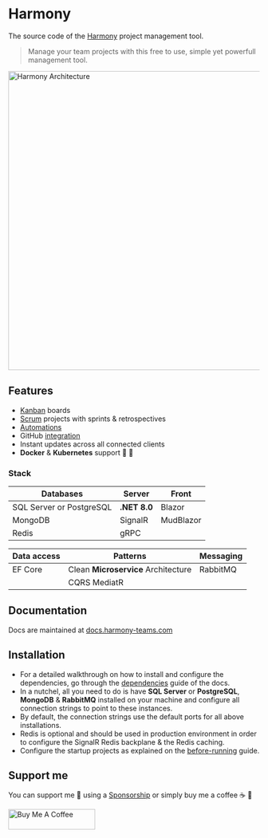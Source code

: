 # Harmony

The source code of the [Harmony](https://docs.harmony-teams.com/) project management tool.

> Manage your team projects with this free to use, simple yet powerfull management tool.

<a href="https://docs.harmony-teams.com/configuration/dependencies" target="_blank"><img src="https://4051864592-files.gitbook.io/~/files/v0/b/gitbook-x-prod.appspot.com/o/spaces%2F9FS3EgJIfGPiZJAR9LaG%2Fuploads%2FIo7zVQE4xKC1af3GtQyy%2Fharmony-architecture.gif?alt=media&token=0fc3a580-b675-494f-b772-c6a544bfe55" alt="Harmony Architecture" width="600"></a>

## Features
- [Kanban](https://docs.harmony-teams.com/guide/kanban) boards
- [Scrum](https://docs.harmony-teams.com/guide/scrum) projects with sprints & retrospectives
- [Automations](https://docs.harmony-teams.com/guide/automations)
- GitHub [integration](https://docs.harmony-teams.com/integrations/github)
- Instant updates across all connected clients
- **Docker** & **Kubernetes** support :ship: :rocket:

### Stack
| **Databases** 	| **Server** 	| **Front** 	|
|---------------	|------------	|-----------	|
| SQL Server or PostgreSQL 	| **.NET 8.0**   	| Blazor    	|
| MongoDB       	| SignalR    	| MudBlazor 	|
| Redis         	| gRPC       	|           	|

| **Data access** 	| **Patterns**       	| **Messaging** 	|
|-----------------	|--------------------	|---------------	|
| EF Core         	| Clean **Microservice** Architecture 	| RabbitMQ      	|
|                 	| CQRS MediatR        	|               	|

## Documentation
Docs are maintained at [docs.harmony-teams.com](https://docs.harmony-teams.com/)

## Installation
- For a detailed walkthrough on how to install and configure the dependencies, go through the [dependencies](https://docs.harmony-teams.com/configuration/dependencies) guide of the docs.
- In a nutchel, all you need to do is have **SQL Server** or **PostgreSQL**, **MongoDB** & **RabbitMQ** installed on your machine and configure all connection strings to point to these instances.
- By default, the connection strings use the default ports for all above installations.
- Redis is optional and should be used in production environment in order to configure the SignalR Redis backplane & the Redis caching.
- Configure the startup projects as explained on the [before-running](https://docs.harmony-teams.com/configuration/before-running) guide.

## Support me
You can support me :wave: using a [Sponsorship](https://github.com/sponsors/chsakell) or simply buy me a coffee :coffee: :pray:

<a href="https://www.buymeacoffee.com/chsakell" target="_blank"><img src="https://cdn.buymeacoffee.com/buttons/default-orange.png" alt="Buy Me A Coffee" height="41" width="174"></a>

